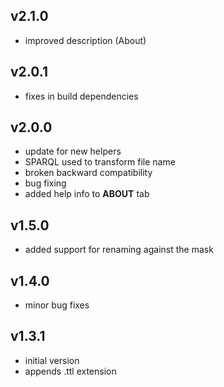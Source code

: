 v2.1.0
---
* improved description (About)

v2.0.1
---
* fixes in build dependencies

v2.0.0
---
* update for new helpers
* SPARQL used to transform file name
* broken backward compatibility
* bug fixing
* added help info to **ABOUT** tab

v1.5.0
---
* added support for renaming against the mask

v1.4.0
---
* minor bug fixes

v1.3.1
---
* initial version
* appends .ttl extension